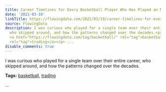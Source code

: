 ```yaml
---
title: Career Timelines for Every Basketball Player Who Has Played an NBA Game
date: '2021-03-19'
linkTitle: https://flowingdata.com/2021/03/19/career-timelines-for-every-basketball-player-who-has-played-an-nba-game/
source: FlowingData
description: I was curious who played for a single team over their entire career,
  who skipped around, and how the patterns changed over the decades.<p><strong>Tags:</strong>
  <a href="https://flowingdata.com/tag/basketball/" rel="tag">basketball</a>, <a href="https://flowingdata.com/tag/trading/"
  rel="tag">trading</a></p> ...
disable_comments: true
---
```

I was curious who played for a single team over their entire career, who skipped around, and how the patterns changed over the decades.<p><strong>Tags:</strong> <a href="https://flowingdata.com/tag/basketball/" rel="tag">basketball</a>, <a href="https://flowingdata.com/tag/trading/" rel="tag">trading</a></p> ...